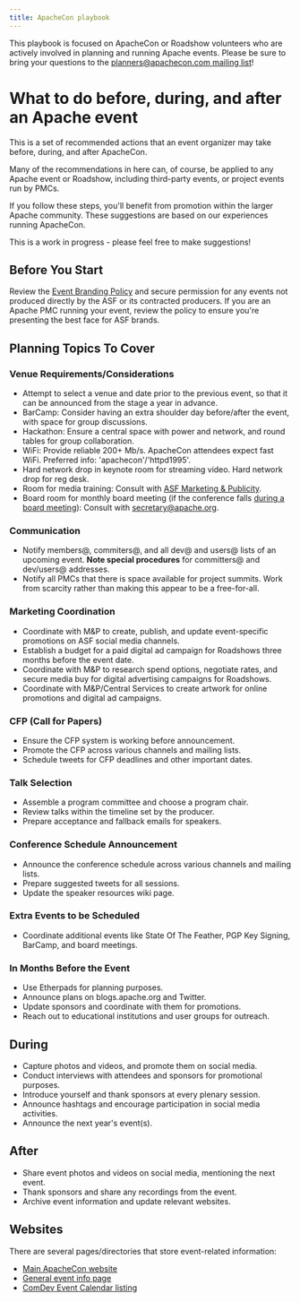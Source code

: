 ```yaml
---
title: ApacheCon playbook
---
```


This playbook is focused on ApacheCon or Roadshow volunteers who are actively involved in planning and running Apache events. Please be sure to bring your questions to the [planners@apachecon.com mailing list](mailto:planners@apachecon.com)!

# What to do before, during, and after an Apache event

This is a set of recommended actions that an event organizer may take before, during, and after ApacheCon.

Many of the recommendations in here can, of course, be applied to any Apache event or Roadshow, including third-party events, or project events run by PMCs.

If you follow these steps, you'll benefit from promotion within the larger Apache community. These suggestions are based on our experiences running ApacheCon.

This is a work in progress - please feel free to make suggestions!

## Before You Start

Review the [Event Branding Policy](https://www.apache.org/foundation/marks/events) and secure permission for any events not produced directly by the ASF or its contracted producers. If you are an Apache PMC running your event, review the policy to ensure you're presenting the best face for ASF brands.

## Planning Topics To Cover

### Venue Requirements/Considerations

- Attempt to select a venue and date prior to the previous event, so that it can be announced from the stage a year in advance.
- BarCamp: Consider having an extra shoulder day before/after the event, with space for group discussions.
- Hackathon: Ensure a central space with power and network, and round tables for group collaboration.
- WiFi: Provide reliable 200+ Mb/s. ApacheCon attendees expect fast WiFi. Preferred info: 'apachecon'/'httpd1995'.
- Hard network drop in keynote room for streaming video. Hard network drop for reg desk.
- Room for media training: Consult with [ASF Marketing & Publicity](//www.apache.org/press/#contact).
- Board room for monthly board meeting (if the conference falls [during a board meeting](//www.apache.org/foundation/board/calendar)): Consult with secretary@apache.org.

### Communication

- Notify members@, commiters@, and all dev@ and users@ lists of an upcoming event. **Note special procedures** for committers@ and dev/users@ addresses.
- Notify all PMCs that there is space available for project summits. Work from scarcity rather than making this appear to be a free-for-all.

### Marketing Coordination

- Coordinate with M&P to create, publish, and update event-specific promotions on ASF social media channels.
- Establish a budget for a paid digital ad campaign for Roadshows three months before the event date.
- Coordinate with M&P to research spend options, negotiate rates, and secure media buy for digital advertising campaigns for Roadshows.
- Coordinate with M&P/Central Services to create artwork for online promotions and digital ad campaigns.

### CFP (Call for Papers)

- Ensure the CFP system is working before announcement.
- Promote the CFP across various channels and mailing lists.
- Schedule tweets for CFP deadlines and other important dates.

### Talk Selection

- Assemble a program committee and choose a program chair.
- Review talks within the timeline set by the producer.
- Prepare acceptance and fallback emails for speakers.

### Conference Schedule Announcement

- Announce the conference schedule across various channels and mailing lists.
- Prepare suggested tweets for all sessions.
- Update the speaker resources wiki page.

### Extra Events to be Scheduled

- Coordinate additional events like State Of The Feather, PGP Key Signing, BarCamp, and board meetings.

### In Months Before the Event

- Use Etherpads for planning purposes.
- Announce plans on blogs.apache.org and Twitter.
- Update sponsors and coordinate with them for promotions.
- Reach out to educational institutions and user groups for outreach.

## During

- Capture photos and videos, and promote them on social media.
- Conduct interviews with attendees and sponsors for promotional purposes.
- Introduce yourself and thank sponsors at every plenary session.
- Announce hashtags and encourage participation in social media activities.
- Announce the next year's event(s).

## After

- Share event photos and videos on social media, mentioning the next event.
- Thank sponsors and share any recordings from the event.
- Archive event information and update relevant websites.

## Websites

There are several pages/directories that store event-related information:

- [Main ApacheCon website](https://apachecon.com/)
- [General event info page](https://events.apache.org/)
- [ComDev Event Calendar listing](https://community.apache.org/calendars/)
